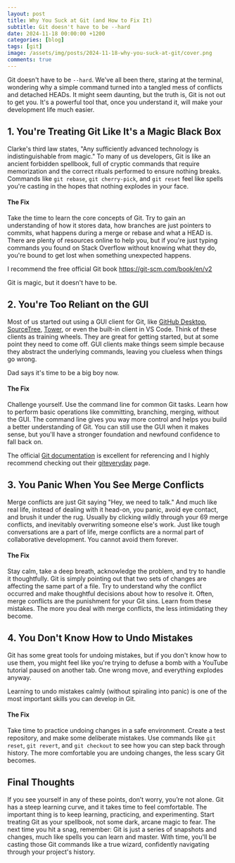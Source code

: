 ```yaml
---
layout: post
title: Why You Suck at Git (and How to Fix It)
subtitle: Git doesn't have to be --hard
date: 2024-11-18 00:00:00 +1200
categories: [blog]
tags: [git]
image: /assets/img/posts/2024-11-18-why-you-suck-at-git/cover.png
comments: true
---
```


Git doesn't have to be `--hard`. We've all been there, staring at the terminal, wondering why a simple command turned into a tangled mess of conflicts and detached HEADs. It might seem daunting, but the truth is, Git is not out to get you. It's a powerful tool that, once you understand it, will make your development life much easier.

## 1. You're Treating Git Like It's a Magic Black Box

Clarke's third law states, "Any sufficiently advanced technology is indistinguishable from magic." To many of us developers, Git is like an ancient forbidden spellbook, full of cryptic commands that require memorization and the correct rituals performed to ensure nothing breaks. Commands like `git rebase`, `git cherry-pick`, and `git reset` feel like spells you're casting in the hopes that nothing explodes in your face.

#### The Fix

Take the time to learn the core concepts of Git. Try to gain an understanding of how it stores data, how branches are just pointers to commits, what happens during a merge or rebase and what a HEAD is. There are plenty of resources online to help you, but if you're just typing commands you found on Stack Overflow without knowing what they do, you're bound to get lost when something unexpected happens.

I recommend the free official Git book https://git-scm.com/book/en/v2

Git is magic, but it doesn't have to be.

## 2. You're Too Reliant on the GUI

Most of us started out using a GUI client for Git, like [GitHub Desktop](https://github.com/apps/desktop), [SourceTree](https://www.sourcetreeapp.com/), [Tower](https://www.git-tower.com/), or even the built-in client in VS Code. Think of these clients as training wheels. They are great for getting started, but at some point they need to come off. GUI clients make things seem simple because they abstract the underlying commands, leaving you clueless when things go wrong.

Dad says it's time to be a big boy now.

#### The Fix

Challenge yourself. Use the command line for common Git tasks. Learn how to perform basic operations like committing, branching, merging, without the GUI. The command line gives you way more control and helps you build a better understanding of Git. You can still use the GUI when it makes sense, but you'll have a stronger foundation and newfound confidence to fall back on.

The official [Git documentation](https://git-scm.com/docs) is excellent for referencing and I highly recommend checking out their [giteveryday](https://git-scm.com/docs/giteveryday) page.

## 3. You Panic When You See Merge Conflicts

Merge conflicts are just Git saying "Hey, we need to talk." And much like real life, instead of dealing with it head-on, you panic, avoid eye contact, and brush it under the rug. Usually by clicking wildly through your 69 merge conflicts, and inevitably overwriting someone else's work. Just like tough conversations are a part of life, merge conflicts are a normal part of collaborative development. You cannot avoid them forever.

#### The Fix

Stay calm, take a deep breath, acknowledge the problem, and try to handle it thoughtfully. Git is simply pointing out that two sets of changes are affecting the same part of a file. Try to understand why the conflict occurred and make thoughtful decisions about how to resolve it. Often, merge conflicts are the punishment for your Git sins. Learn from these mistakes. The more you deal with merge conflicts, the less intimidating they become.

## 4. You Don't Know How to Undo Mistakes

Git has some great tools for undoing mistakes, but if you don't know how to use them, you might feel like you're trying to defuse a bomb with a YouTube tutorial paused on another tab. One wrong move, and everything explodes anyway.

Learning to undo mistakes calmly (without spiraling into panic) is one of the most important skills you can develop in Git.

#### The Fix

Take time to practice undoing changes in a safe environment. Create a test repository, and make some deliberate mistakes. Use commands like `git reset`, `git revert`, and `git checkout` to see how you can step back through history. The more comfortable you are undoing changes, the less scary Git becomes.

## Final Thoughts

If you see yourself in any of these points, don’t worry, you’re not alone. Git has a steep learning curve, and it takes time to feel comfortable. The important thing is to keep learning, practicing, and experimenting. Start treating Git as your spellbook, not some dark, arcane magic to fear. The next time you hit a snag, remember: Git is just a series of snapshots and changes, much like spells you can learn and master. With time, you'll be casting those Git commands like a true wizard, confidently navigating through your project's history.